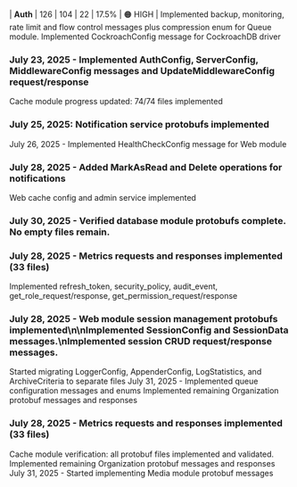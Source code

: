 | **Auth** | 126 | 104 | 22 | 17.5% | 🟠 HIGH |
Implemented backup, monitoring, rate limit and flow control messages plus compression enum for Queue module.
Implemented CockroachConfig message for CockroachDB driver

### July 23, 2025 - Implemented AuthConfig, ServerConfig, MiddlewareConfig messages and UpdateMiddlewareConfig request/response

Cache module progress updated: 74/74 files implemented

### July 25, 2025: Notification service protobufs implemented

July 26, 2025 - Implemented HealthCheckConfig message for Web module
### July 28, 2025 - Added MarkAsRead and Delete operations for notifications
Web cache config and admin service implemented
### July 30, 2025 - Verified database module protobufs complete. No empty files remain.
### July 28, 2025 - Metrics requests and responses implemented (33 files)
Implemented refresh_token, security_policy, audit_event, get_role_request/response, get_permission_request/response
### July 28, 2025 - Web module session management protobufs implemented\n\nImplemented SessionConfig and SessionData messages.\nImplemented session CRUD request/response messages.
Started migrating LoggerConfig, AppenderConfig, LogStatistics, and ArchiveCriteria to separate files
July 31, 2025 - Implemented queue configuration messages and enums
Implemented remaining Organization protobuf messages and responses
### July 28, 2025 - Metrics requests and responses implemented (33 files)
Cache module verification: all protobuf files implemented and validated.
Implemented remaining Organization protobuf messages and responses
July 31, 2025 - Started implementing Media module protobuf messages